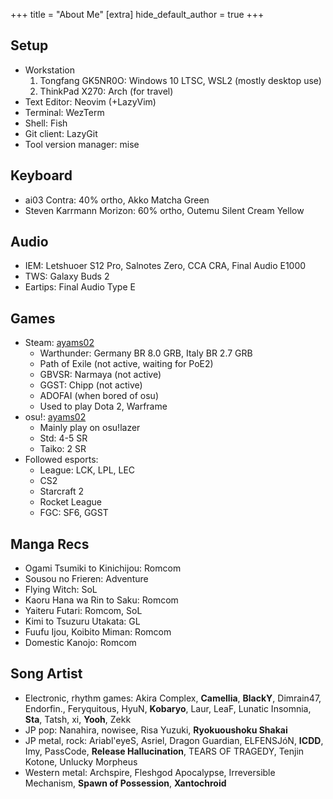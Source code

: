 +++
title = "About Me"
[extra]
hide_default_author = true
+++

## Setup

- Workstation
  1. Tongfang GK5NR0O: Windows 10 LTSC, WSL2 (mostly desktop use)
  2. ThinkPad X270: Arch (for travel)
- Text Editor: Neovim (+LazyVim)
- Terminal: WezTerm
- Shell: Fish
- Git client: LazyGit
- Tool version manager: mise

## Keyboard

- ai03 Contra: 40% ortho, Akko Matcha Green
- Steven Karrmann Morizon: 60% ortho, Outemu Silent Cream Yellow

## Audio

- IEM: Letshuoer S12 Pro, Salnotes Zero, CCA CRA, Final Audio E1000
- TWS: Galaxy Buds 2
- Eartips: Final Audio Type E

## Games

- Steam: [ayams02](https://steamcommunity.com/id/ayams02/)
  - Warthunder: Germany BR 8.0 GRB, Italy BR 2.7 GRB
  - Path of Exile (not active, waiting for PoE2)
  - GBVSR: Narmaya (not active)
  - GGST: Chipp (not active)
  - ADOFAI (when bored of osu)
  - Used to play Dota 2, Warframe
- osu!: [ayams02](https://osu.ppy.sh/users/15289216)
  - Mainly play on osu!lazer
  - Std: 4-5 SR
  - Taiko: 2 SR
- Followed esports:
  - League: LCK, LPL, LEC
  - CS2
  - Starcraft 2
  - Rocket League
  - FGC: SF6, GGST

## Manga Recs

- Ogami Tsumiki to Kinichijou: Romcom
- Sousou no Frieren: Adventure
- Flying Witch: SoL
- Kaoru Hana wa Rin to Saku: Romcom
- Yaiteru Futari: Romcom, SoL
- Kimi to Tsuzuru Utakata: GL
- Fuufu Ijou, Koibito Miman: Romcom
- Domestic Kanojo: Romcom

## Song Artist

- Electronic, rhythm games: Akira Complex, **Camellia**, **BlackY**, Dimrain47,
  Endorfin., Feryquitous, HyuN, **Kobaryo**, Laur, LeaF, Lunatic Insomnia,
  **Sta**, Tatsh, xi, **Yooh**, Zekk
- JP pop: Nanahira, nowisee, Risa Yuzuki, **Ryokuoushoku Shakai**
- JP metal, rock: Ariabl'eyeS, Asriel, Dragon Guardian, ELFENSJóN, **ICDD**, Imy,
  PassCode, **Release Hallucination**, TEARS OF TRAGEDY, Tenjin Kotone, Unlucky
  Morpheus
- Western metal: Archspire, Fleshgod Apocalypse, Irreversible Mechanism, **Spawn
  of Possession**, **Xantochroid**
